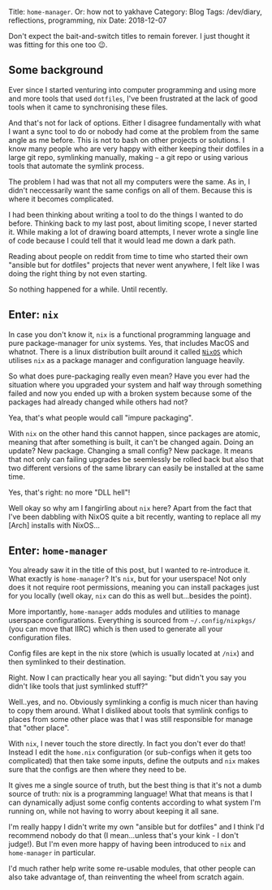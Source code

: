 Title: `home-manager`. Or: how not to yakhave
Category: Blog
Tags: /dev/diary, reflections, programming, nix
Date: 2018-12-07

Don't expect the bait-and-switch titles to remain forever.
I just thought it was fitting for this one too 😉.

## Some background

Ever since I started venturing into computer programming and
using more and more tools that used `dotfiles`, I've been
frustrated at the lack of good tools when it came to synchronising
these files.

And that's not for lack of options.
Either I disagree fundamentally with what I want a sync tool to do
or nobody had come at the problem from the same angle as me before.
This is not to bash on other projects or solutions.
I know many people who are very happy with
either keeping their dotfiles in a large git repo, symlinking manually,
making `~` a git repo or using various tools that automate the symlink
process.

The problem I had was that not all my computers were the same.
As in, I didn't neccessarily want the same configs on all of them.
Because this is where it becomes complicated.

I had been thinking about writing a tool to do the things I wanted to do before.
Thinking back to my last post, about limiting scope, I never started it.
While making a lot of drawing board attempts, I never wrote a single line of code
because I could tell that it would lead me down a dark path.

Reading about people on reddit from time to time who started their own
"ansible but for dotfiles" projects that never went anywhere,
I felt like I was doing the right thing by not even starting.

So nothing happened for a while. Until recently.

## Enter: `nix`

In case you don't know it, `nix` is a functional programming language
and pure package-manager for unix systems.
Yes, that includes MacOS and whatnot.
There is a linux distribution built around it called [`NixOS`] which utilises
`nix` as a package manager and configuration language heavily.

[`NixOS`]: https://nixos.org/nixos

So what does pure-packaging really even mean?
Have you ever had the situation where you upgraded your system
and half way through something failed and now you ended up with a broken system
because some of the packages had already changed while others had not?

Yea, that's what people would call "impure packaging".

With `nix` on the other hand this cannot happen,
since packages are atomic, meaning that after something is built,
it can't be changed again. Doing an update? New package.
Changing a small config? New package.
It means that not only can failing upgrades be seemlessly be rolled back
but also that two different versions of the same library
can easily be installed at the same time.

Yes, that's right: no more "DLL hell"!

Well okay so why am I fangirling about `nix` here?
Apart from the fact that I've been dabbling with NixOS quite a bit recently,
wanting to replace all my [Arch] installs with NixOS...

## Enter: `home-manager`

You already saw it in the title of this post, but I wanted to re-introduce it.
What exactly is `home-manager`? It's `nix`, but for your userspace!
Not only does it not require root permissions,
meaning you can install packages just for you locally
(well okay, `nix` can do this as well but...besides the point).

More importantly, `home-manager` adds modules and utilities to manage userspace configurations.
Everything is sourced from `~/.config/nixpkgs/` (you can move that IIRC)
which is then used to generate all your configuration files.

Config files are kept in the nix store (which is usually located at `/nix`)
and then symlinked to their destination.

Right. Now I can practically hear you all saying:
"but didn't you say you didn't like tools that just symlinked stuff?"

Well..yes, and no. Obviously symlinking a config is much nicer than having to copy them around.
What I disliked about tools that symlink configs to places from some other place
was that I was still responsible for manage that "other place".

With `nix`, I never touch the store directly. In fact you don't ever do that!
Instead I edit the `home.nix` configuration (or sub-configs when it gets too complicated)
that then take some inputs, define the outputs and `nix` makes sure that the configs
are then where they need to be.

It gives me a single source of truth, but the best thing is
that it's not a dumb source of truth: nix is a programming language!
What that means is that I can dynamically adjust some config contents
according to what system I'm running on, while not having to worry about
keeping it all sane.

I'm really happy I didn't write my own "ansible but for dotfiles"
and I think I'd recommend nobody do that
(I mean...unless that's your kink - I don't judge!).
But I'm even more happy of having been introduced to `nix`
and `home-manager` in particular.

I'd much rather help write some re-usable modules,
that other people can also take advantage of,
than reinventing the wheel from scratch again.
